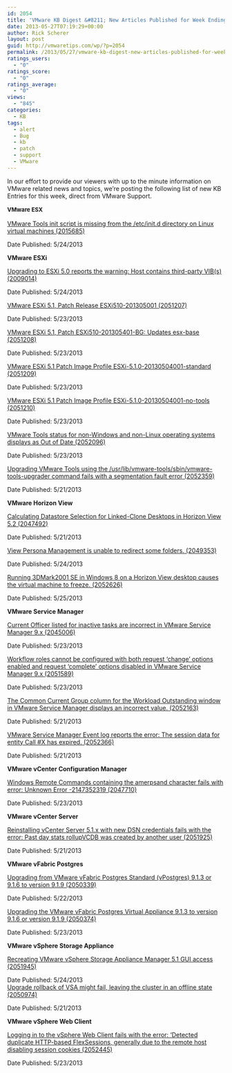 ```yaml
---
id: 2054
title: 'VMware KB Digest &#8211; New Articles Published for Week Ending 5/25/13'
date: 2013-05-27T07:19:29+00:00
author: Rick Scherer
layout: post
guid: http://vmwaretips.com/wp/?p=2054
permalink: /2013/05/27/vmware-kb-digest-new-articles-published-for-week-ending-52513/
ratings_users:
  - "0"
ratings_score:
  - "0"
ratings_average:
  - "0"
views:
  - "845"
categories:
  - KB
tags:
  - alert
  - Bug
  - kb
  - patch
  - support
  - VMware
---
```

In our effort to provide our viewers with up to the minute information on VMware related news and topics, we&#8217;re posting the following list of new KB Entries for this week, direct from VMware Support.

<strong style="font-size: 13px; line-height: 19px;"><!--more-->VMware ESX</strong>

<a href="http://kb.vmware.com/kb/2015685" target="_blank">VMware Tools init script is missing from the /etc/init.d directory on Linux virtual machines (2015685)</a>
  
Date Published: 5/24/2013

**VMware ESXi**
  
<a href="http://kb.vmware.com/kb/2009014" target="_blank">Upgrading to ESXi 5.0 reports the warning: Host contains third-party VIB(s) (2009014)</a>
  
Date Published: 5/24/2013
  
<a href="http://kb.vmware.com/kb/2051207" target="_blank">VMware ESXi 5.1, Patch Release ESXi510-201305001 (2051207)</a>
  
Date Published: 5/23/2013
  
<a href="http://kb.vmware.com/kb/2051208" target="_blank">VMware ESXi 5.1, Patch ESXi510-201305401-BG: Updates esx-base (2051208)</a>
  
Date Published: 5/23/2013
  
<a href="http://kb.vmware.com/kb/2051209" target="_blank">VMware ESXi 5.1 Patch Image Profile ESXi-5.1.0-20130504001-standard (2051209)</a>
  
Date Published: 5/23/2013
  
<a href="http://kb.vmware.com/kb/2051210" target="_blank">VMware ESXi 5.1 Patch Image Profile ESXi-5.1.0-20130504001-no-tools (2051210)</a>
  
Date Published: 5/23/2013
  
<a href="http://kb.vmware.com/kb/2052096" target="_blank">VMware Tools status for non-Windows and non-Linux operating systems displays as Out of Date (2052096)</a>
  
Date Published: 5/23/2013
  
<a href="http://kb.vmware.com/kb/2052359" target="_blank">Upgrading VMware Tools using the /usr/lib/vmware-tools/sbin/vmware-tools-upgrader command fails with a segmentation fault error (2052359)</a>
  
Date Published: 5/21/2013

**VMware Horizon View**
  
<a href="http://kb.vmware.com/kb/2047492" target="_blank">Calculating Datastore Selection for Linked-Clone Desktops in Horizon View 5.2 (2047492)</a>
  
Date Published: 5/21/2013
  
<a href="http://kb.vmware.com/kb/2049353" target="_blank">View Persona Management is unable to redirect some folders. (2049353)</a>
  
Date Published: 5/24/2013
  
<a href="http://kb.vmware.com/kb/2052626" target="_blank">Running 3DMark2001 SE in Windows 8 on a Horizon View desktop causes the virtual machine to freeze. (2052626)</a>
  
Date Published: 5/25/2013

**VMware Service Manager**
  
<a href="http://kb.vmware.com/kb/2045006" target="_blank">Current Officer listed for inactive tasks are incorrect in VMware Service Manager 9.x (2045006)</a>
  
Date Published: 5/23/2013
  
<a href="http://kb.vmware.com/kb/2051589" target="_blank">Workflow roles cannot be configured with both request ‘change’ options enabled and request ‘complete’ options disabled in VMware Service Manager 9.x (2051589)</a>
  
Date Published: 5/23/2013
  
<a href="http://kb.vmware.com/kb/2052163" target="_blank">The Common Current Group column for the Workload Outstanding window in VMware Service Manager displays an incorrect value. (2052163)</a>
  
Date Published: 5/21/2013
  
<a href="http://kb.vmware.com/kb/2052366" target="_blank">VMware Service Manager Event log reports the error: The session data for entity Call #X has expired. (2052366)</a>
  
Date Published: 5/21/2013

**VMware vCenter Configuration Manager**
  
<a href="http://kb.vmware.com/kb/2047710" target="_blank">Windows Remote Commands containing the amerpsand character fails with error: Unknown Error -2147352319 (2047710)</a>
  
Date Published: 5/23/2013

**VMware vCenter Server**
  
<a href="http://kb.vmware.com/kb/2051925" target="_blank">Reinstalling vCenter Server 5.1.x with new DSN credentials fails with the error: Past day stats rollupVCDB was created by another user (2051925)</a>
  
Date Published: 5/21/2013

**VMware vFabric Postgres**
  
<a href="http://kb.vmware.com/kb/2050339" target="_blank">Upgrading from VMware vFabric Postgres Standard (vPostgres) 9.1.3 or 9.1.6 to version 9.1.9 (2050339)</a>
  
Date Published: 5/22/2013
  
<a href="http://kb.vmware.com/kb/2050374" target="_blank">Upgrading the VMware vFabric Postgres Virtual Appliance 9.1.3 to version 9.1.6 or version 9.1.9 (2050374)</a>
  
Date Published: 5/23/2013

**VMware vSphere Storage Appliance**
  
<a href="http://kb.vmware.com/kb/2051945" target="_blank">Recreating VMware vSphere Storage Appliance Manager 5.1 GUI access (2051945)</a>
  
Date Published: 5/24/2013<a href="http://kb.vmware.com/kb/2050974" target="_blank"><br /> Upgrade rollback of VSA might fail, leaving the cluster in an offline state (2050974)</a>
  
Date Published: 5/21/2013

**VMware vSphere Web Client**
  
<a href="http://kb.vmware.com/kb/2052445" target="_blank">Logging in to the vSphere Web Client fails with the error: ‘Detected duplicate HTTP-based FlexSessions, generally due to the remote host disabling session cookies (2052445)</a>
  
Date Published: 5/23/2013